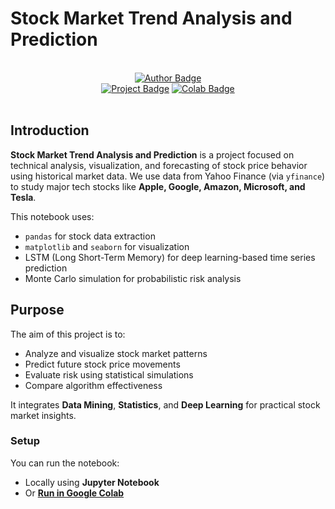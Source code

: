 # Stock Market Trend Analysis and Prediction

<br>
<div align="center">
  <a href="https://github.com/brittojo7n" target="_blank">
    <img src="https://img.shields.io/badge/Made%20by-Britto-1f425f.svg?style=for-the-badge&logo=github" alt="Author Badge"/></a>
  <br>
  <a href="https://github.com/brittojo7n/BigDataProject-StockMarketTrendAnalysisAndPrediction" target="_blank">
    <img src="https://img.shields.io/badge/Project-Stock%20Prediction-blueviolet?style=for-the-badge&logo=chartdotjs" alt="Project Badge"/></a>
  <a href="https://colab.research.google.com/github/brittojo7n/BigDataProject-StockMarketTrendAnalysisAndPrediction/blob/main/StockMarketTrendAnalysisAndPrediction.ipynb" target="_blank">
    <img src="https://img.shields.io/badge/Open%20in-Google%20Colab-F9AB00?style=for-the-badge&logo=googlecolab" alt="Colab Badge"/></a>
</div>
<br>

## Introduction
**Stock Market Trend Analysis and Prediction** is a project focused on technical analysis, visualization, and forecasting of stock price behavior using historical market data. We use data from Yahoo Finance (via `yfinance`) to study major tech stocks like **Apple, Google, Amazon, Microsoft, and Tesla**.

This notebook uses:
- `pandas` for stock data extraction
- `matplotlib` and `seaborn` for visualization
- LSTM (Long Short-Term Memory) for deep learning-based time series prediction
- Monte Carlo simulation for probabilistic risk analysis

## Purpose
The aim of this project is to:
- Analyze and visualize stock market patterns
- Predict future stock price movements
- Evaluate risk using statistical simulations
- Compare algorithm effectiveness

It integrates **Data Mining**, **Statistics**, and **Deep Learning** for practical stock market insights.

### Setup

You can run the notebook:
- Locally using **Jupyter Notebook**
- Or [**Run in Google Colab**](https://colab.research.google.com/github/brittojo7n/BigDataProject-StockMarketTrendAnalysisAndPrediction/blob/main/StockMarketTrendAnalysisAndPrediction.ipynb)
